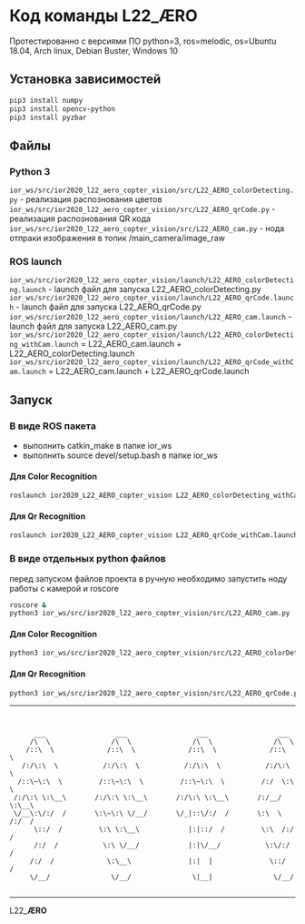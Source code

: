 # Код команды L22_**ÆRO**

Протестированно с версиями ПО python=3, ros=melodic, os=Ubuntu 18.04, Arch linux, Debian Buster, Windows 10
## Установка зависимостей
```bash
pip3 install numpy
pip3 install opencv-python
pip3 install pyzbar
```
## Файлы 
### Python 3
```ior_ws/src/ior2020_l22_aero_copter_vision/src/L22_AERO_colorDetecting.py``` - реализация распознования цветов \
```ior_ws/src/ior2020_l22_aero_copter_vision/src/L22_AERO_qrCode.py``` - реализация распознования QR кода \
```ior_ws/src/ior2020_l22_aero_copter_vision/src/L22_AERO_cam.py``` - нода отпраки изображения в топик /main_camera/image_raw

### ROS launch
```ior_ws/src/ior2020_l22_aero_copter_vision/launch/L22_AERO_colorDetecting.launch``` - launch файл для запуска L22_AERO_colorDetecting.py \
```ior_ws/src/ior2020_l22_aero_copter_vision/launch/L22_AERO_qrCode.launch``` -  launch файл для запуска L22_AERO_qrCode.py \
```ior_ws/src/ior2020_l22_aero_copter_vision/launch/L22_AERO_cam.launch``` -  launch файл для запуска L22_AERO_cam.py \
```ior_ws/src/ior2020_l22_aero_copter_vision/launch/L22_AERO_colorDetecting_withCam.launch``` = L22_AERO_cam.launch + L22_AERO_colorDetecting.launch \
```ior_ws/src/ior2020_l22_aero_copter_vision/launch/L22_AERO_qrCode_withCam.launch``` = L22_AERO_cam.launch + L22_AERO_qrCode.launch 

## Запуск
### В виде ROS пакета
 <!-- - Создать catkin workspace 
 - Поместить файлы пакета в папку src workspace`а
 - Cкомпелировать пакет ior2020_L22_AERO_copter_vision  (выполнить ``` catkin_make``` в папке workspace`a )
 - выполнить ``` source devel/setup.bash``` в папке workspace`a  -->
 * выполнить catkin_make в папке ior_ws
 * выполнить source devel/setup.bash в папке ior_ws
#### Для Color Recognition
```bash
roslaunch ior2020_L22_AERO_copter_vision L22_AERO_colorDetecting_withCam.launch
```
#### Для Qr Recognition
```bash
roslaunch ior2020_L22_AERO_copter_vision L22_AERO_qrCode_withCam.launch
```
### В виде отдельных python файлов
перед запуском файлов проекта в ручную необходимо запустить ноду работы с камерой и roscore
```bash
roscore &
python3 ior_ws/src/ior2020_l22_aero_copter_vision/src/L22_AERO_cam.py
```
#### Для Color Recognition
```bash
python3 ior_ws/src/ior2020_l22_aero_copter_vision/src/L22_AERO_colorDetecting.py
```
#### Для Qr Recognition
```bash
python3 ior_ws/src/ior2020_l22_aero_copter_vision/src/L22_AERO_qrCode.py
```
-----------

```


      ___                 ___                 ___                 ___     
     /\  \               /\  \               /\  \               /\  \    
    /::\  \             /::\  \             /::\  \             /::\  \   
   /:/\:\  \           /:/\:\  \           /:/\:\  \           /:/\:\  \  
  /::\~\:\  \         /::\~\:\  \         /::\~\:\  \         /:/  \:\  \ 
 /:/\:\ \:\__\       /:/\:\ \:\__\       /:/\:\ \:\__\       /:/__/ \:\__\
 \/__\:\/:/  /       \:\~\:\ \/__/       \/_|::\/:/  /       \:\  \ /:/  /
      \::/  /         \:\ \:\__\            |:|::/  /         \:\  /:/  / 
      /:/  /           \:\ \/__/            |:|\/__/           \:\/:/  /  
     /:/  /             \:\__\              |:|  |              \::/  /   
     \/__/               \/__/               \|__|               \/__/    


```

-----------
L22_**ÆRO**
